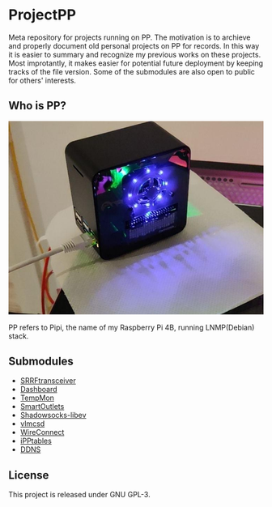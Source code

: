 # ProjectPP
Meta repository for projects running on PP. The motivation is to archieve and properly document old personal projects on PP for records. In this way it is easier to summary and recognize my previous works on these projects. Most improtantly, it makes easier for potential future deployment by keeping tracks of the file version. Some of the submodules are also open to public for others' interests.   

## Who is PP?
![PP](PP.jpg)

PP refers to Pipi, the name of my Raspberry Pi 4B, running LNMP(Debian) stack.
## Submodules
- [SRRFtransceiver](https://github.com/auda-cz/SRRFtransceiver)
- [Dashboard]()
- [TempMon](https://github.com/auda-cz/TempMon)
- [SmartOutlets]()
- [Shadowsocks-libev]()
- [vlmcsd]()
- [WireConnect](https://github.com/auda-cz/WireConnet/)
- [iPPtables]()
- [DDNS]()

## License
This project is released under GNU GPL-3.